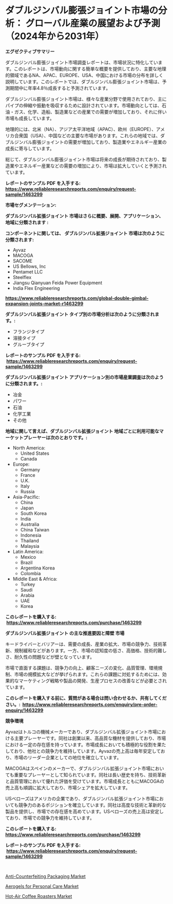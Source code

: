 <p><h1>ダブルジンバル膨張ジョイント市場の分析： グローバル産業の展望および予測（2024年から2031年）</h1></p><p><strong>エグゼクティブサマリー</strong></p>
<p><p>ダブルジンバル膨張ジョイント市場調査レポートは、市場状況に特化しています。このレポートは、市場動向に関する簡単な概要を提供しており、主要な地理的領域であるNA、APAC、EUROPE、USA、中国における市場の分布を詳しく説明しています。このレポートでは、ダブルジンバル膨張ジョイント市場は、予測期間中に年率4.8％成長すると予測されています。</p><p>ダブルジンバル膨張ジョイント市場は、様々な産業分野で使用されており、主にパイプの伸縮や振動を吸収するために設計されています。市場動向としては、石油・ガス、化学、造船、製造業などの産業での需要が増加しており、それに伴い市場も成長しています。</p><p>地理的には、北米（NA）、アジア太平洋地域（APAC）、欧州（EUROPE）、アメリカ合衆国（USA）、中国などの主要な市場があります。これらの地域では、ダブルジンバル膨張ジョイントの需要が増加しており、製造業やエネルギー産業の成長に寄与しています。</p><p>総じて、ダブルジンバル膨張ジョイント市場は将来の成長が期待されており、製造業やエネルギー産業などの需要の増加により、市場は拡大していくと予測されています。</p></p>
<p><strong>レポートのサンプル PDF を入手する: <a href="https://www.reliableresearchreports.com/enquiry/request-sample/1463299">https://www.reliableresearchreports.com/enquiry/request-sample/1463299</a></strong></p>
<p><strong>市場セグメンテーション:</strong></p>
<p><strong> ダブルジンバル拡張ジョイント 市場はさらに概要、展開、アプリケーション、地域に分類されます :</strong></p>
<p><strong>コンポーネントに関しては、 ダブルジンバル拡張ジョイント 市場は次のように分類されます: &nbsp;</strong></p>
<p><ul><li>Ayvaz</li><li>MACOGA</li><li>SACOME</li><li>US Bellows, Inc</li><li>Pentamet LLC</li><li>Steelflex</li><li>Jiangsu Qianyuan Feida Power Equipment</li><li>India Flex Engineering</li></ul></p>
<p><strong><a href="https://www.reliableresearchreports.com/global-double-gimbal-expansion-joints-market-r1463299">https://www.reliableresearchreports.com/global-double-gimbal-expansion-joints-market-r1463299</a></strong></p>
<p><strong> ダブルジンバル拡張ジョイント タイプ別の市場分析は次のように分類されます。:</strong></p>
<p><ul><li>フランジタイプ</li><li>溶接タイプ</li><li>グルーブタイプ</li></ul></p>
<p><strong>レポートのサンプル PDF を入手する: &nbsp;<a href="https://www.reliableresearchreports.com/enquiry/request-sample/1463299">https://www.reliableresearchreports.com/enquiry/request-sample/1463299</a></strong></p>
<p><strong> ダブルジンバル拡張ジョイント アプリケーション別の市場産業調査は次のように分類されます。:</strong></p>
<p><ul><li>冶金</li><li>パワー</li><li>石油</li><li>化学工業</li><li>その他</li></ul></p>
<p><strong>地域に関して言えば、ダブルジンバル拡張ジョイント 地域ごとに利用可能なマーケットプレーヤーは次のとおりです。:</strong></p>
<p><ul>
    <li>
        North America:
        <ul>
            <li>United States</li>
            <li>Canada</li>
        </ul>
    </li>
    <li>
        Europe:
        <ul>
            <li>Germany</li>
            <li>France</li>
            <li>U.K.</li>
            <li>Italy</li>
            <li>Russia</li>
        </ul>
    </li>
    <li>
        Asia-Pacific:
        <ul>
            <li>China</li>
            <li>Japan</li>
            <li>South Korea</li>
            <li>India</li>
            <li>Australia</li>
            <li>China Taiwan</li>
            <li>Indonesia</li>
            <li>Thailand</li>
            <li>Malaysia</li>
        </ul>
    </li>
    <li>
        Latin America:
        <ul>
            <li>Mexico</li>
            <li>Brazil</li>
            <li>Argentina Korea</li>
            <li>Colombia</li>
        </ul>
    </li>
    <li>
        Middle East & Africa:
        <ul>
            <li>Turkey</li>
            <li>Saudi</li>
            <li>Arabia</li>
            <li>UAE</li>
            <li>Korea</li>
        </ul>
    </li>
    </ul></p>
<p><strong>このレポートを購入する: &nbsp;<a href="https://www.reliableresearchreports.com/purchase/1463299">https://www.reliableresearchreports.com/purchase/1463299</a></strong></p>
<p><strong>ダブルジンバル拡張ジョイント の主な推進要因と障壁 市場</strong></p>
<p><p>キードライバーとバリアーは、需要の成長、産業の拡大、市場の競争力、技術革新、規制緩和などがあります。一方、市場の認知度の低さ、高価格、技術的難しさ、耐久性の問題などが壁となっています。</p><p>市場で直面する課題は、競争力の向上、顧客ニーズの変化、品質管理、環境規制、市場の規模拡大などが挙げられます。これらの課題に対処するためには、効果的なマーケティング戦略や製品の開発、生産プロセスの改善などが必要とされています。</p></p>
<p><strong>このレポートを購入する前に、質問がある場合は問い合わせるか、共有してください。:&nbsp; <a href="https://www.reliableresearchreports.com/enquiry/pre-order-enquiry/1463299">https://www.reliableresearchreports.com/enquiry/pre-order-enquiry/1463299</a></strong></p>
<p><strong>競争環境</strong></p>
<p><p>Ayvazはトルコの機械メーカーであり、ダブルジンバル拡張ジョイント市場における主要プレーヤーです。同社は創業以来、高品質な機材を提供しており、市場における一定の存在感を持っています。市場成長においても積極的な役割を果たしており、他社との競争力を維持しています。Ayvazの売上高は毎年安定しており、市場のリーダー企業としての地位を確立しています。</p><p>MACOGAはスペインのメーカーで、ダブルジンバル拡張ジョイント市場においても重要なプレーヤーとして知られています。同社は長い歴史を持ち、技術革新と品質管理において優れた評価を受けています。市場成長とともにMACOGAの売上高も順調に拡大しており、市場シェアを拡大しています。</p><p>USベローズはアメリカの企業であり、ダブルジンバル拡張ジョイント市場においても競争力のあるポジションを確立しています。同社は高度な技術と革新的な製品を提供し、市場での存在感を高めています。USベローズの売上高は安定しており、市場での競争力を維持しています。</p></p>
<p><strong>このレポートを購入する: &nbsp; <a href="https://www.reliableresearchreports.com/purchase/1463299">https://www.reliableresearchreports.com/purchase/1463299</a></strong></p>
<p><strong>レポートのサンプル PDF を入手する: &nbsp;<a href="https://www.reliableresearchreports.com/enquiry/request-sample/1463299">https://www.reliableresearchreports.com/enquiry/request-sample/1463299</a></strong><strong></strong></p>
<p>&nbsp;</p>
<p><p><a href="https://www.linkedin.com/pulse/anti-counterfeiting-packaging-market-size-outlook-forecast-rymjc?trackingId=EllC2biDNoqVU69h54LoHw%3D%3D">Anti-Counterfeiting Packaging Market</a></p><p><a href="https://www.linkedin.com/pulse/aerogels-personal-care-market-comprehensive-assessment-3opcc?trackingId=zSmDUE9IxoZ9%2F9Q3AlUsYQ%3D%3D">Aerogels for Personal Care Market</a></p><p><a href="https://www.linkedin.com/pulse/decoding-hot-air-coffee-roasters-market-metrics-share-r8etc?trackingId=wDpcyzAedjhGTbaswq0U6g%3D%3D">Hot-Air Coffee Roasters Market</a></p></p>
